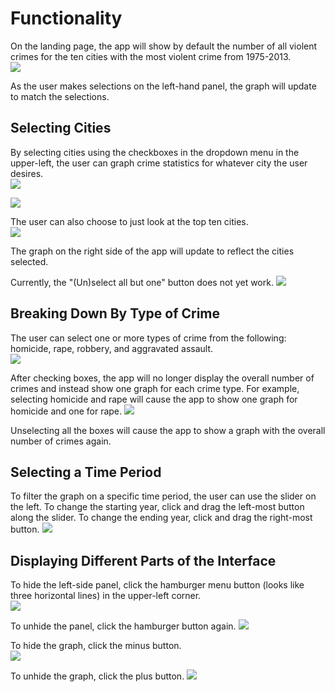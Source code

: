 # Functionality

On the landing page, the app will show by default the number of all violent crimes for the ten cities with the most violent crime from 1975-2013.  
![](imgs/landing_page.png)

As the user makes selections on the left-hand panel, the graph will update to match the selections.
## Selecting Cities

By selecting cities using the checkboxes in the dropdown menu in the upper-left, the user can graph crime statistics for whatever city the user desires.  
![](imgs/dropdown_menu_1.png)

![](imgs/dropdown_menu_2.png)

The user can also choose to just look at the top ten cities.  
![](imgs/dropdown_menu_3.png)

The graph on the right side of the app will update to reflect the cities selected.

Currently, the "(Un)select all but one" button does not yet work.
![](imgs/dropdown_menu_4.png)

## Breaking Down By Type of Crime

The user can select one or more types of crime from the following: homicide, rape, robbery, and aggravated assault.  
![](imgs/crime_check_1.png)

After checking boxes, the app will no longer display the overall number of crimes and instead show one graph for each crime type.  For example, selecting homicide and rape will cause the app to show one graph for homicide and one for rape.
![](imgs/crime_check_2.png)

Unselecting all the boxes will cause the app to show a graph with the overall number of crimes again.

## Selecting a Time Period

To filter the graph on a specific time period, the user can use the slider on the left.  To change the starting year, click and drag the left-most button along the slider.  To change the ending year, click and drag the right-most button.
![](imgs/time_1.png)

## Displaying Different Parts of the Interface

To hide the left-side panel, click the hamburger menu button (looks like three horizontal lines) in the upper-left corner.  
![](imgs/hamburger_1.png)

To unhide the panel, click the hamburger button again.
![](imgs/hamburger_2.png)

To hide the graph, click the minus button.  
![](imgs/min_1.png)

To unhide the graph, click the plus button.
![](imgs/min_2.png)
